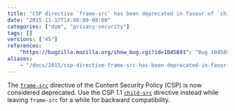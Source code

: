 ```yaml
---
title: "CSP directive `frame-src` has been deprecated in favour of `child-src`"
date: "2015-11-17T14:08:00-08:00"
categories: ["dom", "privacy-security"]
tags: []
versions: ["45"]
references:
    "https://bugzilla.mozilla.org/show_bug.cgi?id=1045891": "Bug 1045891 - Implement CSP 1.1 child-src directive"
aliases:
    - "/docs/2015/csp-directive-frame-src-has-been-deprecated-in-favor-of-child-src/"
---
```

The [`frame-src`](https://developer.mozilla.org/en-US/docs/Web/Security/CSP/CSP_policy_directives#frame-src) directive of the Content Security Policy (CSP) is now considered deprecated. Use the CSP 1.1 [`child-src`](https://developer.mozilla.org/en-US/docs/Web/Security/CSP/CSP_policy_directives#child-src) directive instead while leaving `frame-src` for a while for backward compatibility.
